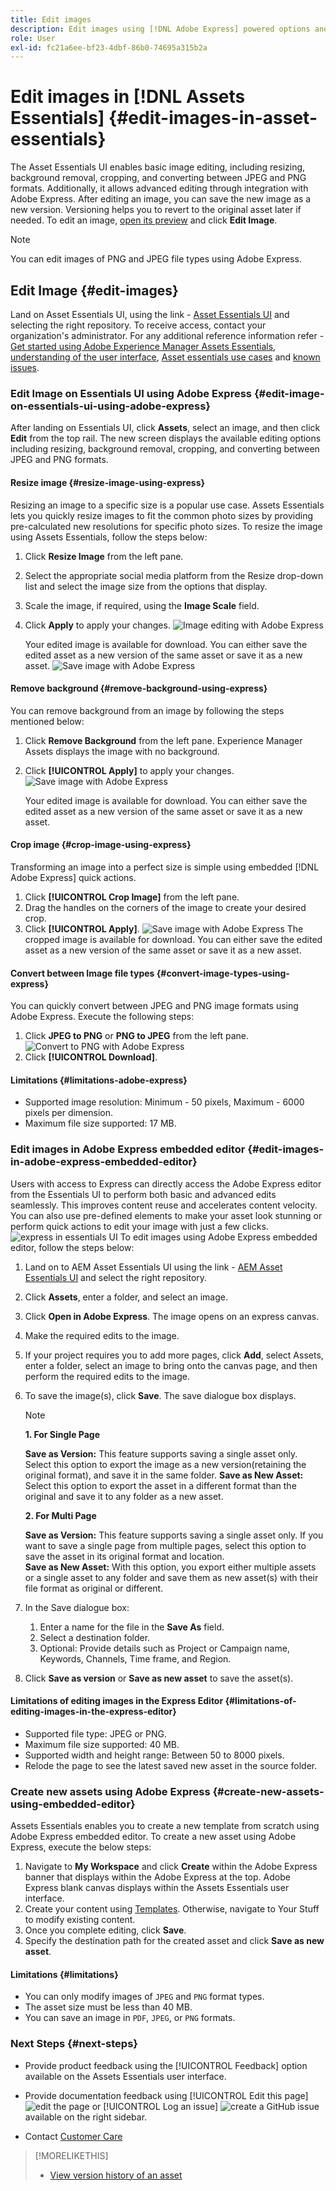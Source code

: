 ```yaml
---
title: Edit images
description: Edit images using [!DNL Adobe Express] powered options and save updated images as versions.
role: User
exl-id: fc21a6ee-bf23-4dbf-86b0-74695a315b2a
---
```

# Edit images in [!DNL Assets Essentials] {#edit-images-in-asset-essentials}

The Asset Essentials UI enables basic image editing, including resizing, background removal, cropping, and converting between JPEG and PNG formats. Additionally, it allows advanced editing through integration with Adobe Express. After editing an image, you can save the new image as a new version. Versioning helps you to revert to the original asset later if needed. To edit an image, [open its preview](https://experienceleague.adobe.com/en/docs/experience-manager-assets-essentials/help/navigate-view#preview-assets) and click **Edit Image**. 

>[!NOTE]
>
>You can edit images of PNG and JPEG file types using Adobe Express.

<!--The editing actions that are available are Spot healing, Crop and straighten, Resize image, and Adjust image.-->

## Edit Image {#edit-images}

Land on Asset Essentials UI, using the link - [Asset Essentials UI](https://experience.adobe.com/#/assets) and selecting the right repository. To receive access, contact your organization's administrator.
For any additional reference information refer - [Get started using Adobe Experience Manager Assets Essentials](https://experienceleague.adobe.com/en/docs/experience-manager-assets-essentials/help/get-started), [understanding of the user interface](https://experienceleague.adobe.com/en/docs/experience-manager-assets-essentials/help/navigate-view), [Asset essentials use cases](https://experienceleague.adobe.com/en/docs/experience-manager-assets-essentials/help/get-started#use-cases) and [known issues](https://experienceleague.adobe.com/en/docs/experience-manager-assets-essentials/help/release-notes).
<!--
>[!CONTEXTUALHELP]
>id="assets_express_integration"
>title="Adobe Express Integration"
>abstract="Easy and intuitive image-editing tools powered by Adobe Express available directly within AEM Assets to increase content reuse and accelerate content velocity."-->

### Edit Image on Essentials UI using Adobe Express {#edit-image-on-essentials-ui-using-adobe-express}

After landing on Essentials UI, click **Assets**, select an image, and then click **Edit** from the top rail. The new screen displays the available editing options including resizing, background removal, cropping, and converting between JPEG and PNG formats. 

#### Resize image {#resize-image-using-express}

Resizing an image to a specific size is a popular use case. Assets Essentials lets you quickly resize images to fit the common photo sizes by providing pre-calculated new resolutions for specific photo sizes. To resize the image using Assets Essentials, follow the steps below: 

1. Click **Resize Image** from the left pane. 
2. Select the appropriate social media platform from the Resize drop-down list and select the image size from the options that display. 
3. Scale the image, if required, using the **Image Scale** field. 
4. Click **Apply** to apply your changes. 
   ![Image editing with Adobe Express](/help/using/assets/adobe-express-resize-image.png)

   Your edited image is available for download. You can either save the edited asset as a new version of the same asset or save it as a new asset.
   ![Save image with Adobe Express](/help/using/assets/adobe-express-resize-save.png)

#### Remove background {#remove-background-using-express}

You can remove background from an image by following the steps mentioned below: 

1. Click **Remove Background** from the left pane. Experience Manager Assets displays the image with no background. 
2. Click **[!UICONTROL Apply]** to apply your changes.
![Save image with Adobe Express](/help/using/assets/adobe-express-remove-background.png)

   Your edited image is available for download. You can either save the edited asset as a new version of the same asset or save it as a new asset.

#### Crop image {#crop-image-using-express}

Transforming an image into a perfect size is simple using embedded [!DNL Adobe Express] quick actions.

1. Click **[!UICONTROL Crop Image]** from the left pane.
2. Drag the handles on the corners of the image to create your desired crop.
3. Click **[!UICONTROL Apply]**.
   ![Save image with Adobe Express](/help/using/assets/adobe-express-crop-image.png)
   The cropped image is available for download. You can either save the edited asset as a new version of the same asset or save it as a new asset.

#### Convert between Image file types {#convert-image-types-using-express}

You can quickly convert between JPEG and PNG image formats using Adobe Express. Execute the following steps: 

1. Click **JPEG to PNG** or **PNG to JPEG** from the left pane.
   ![Convert to PNG with Adobe Express](/help/using/assets/adobe-express-convert-image.png)
2. Click **[!UICONTROL Download]**.

#### Limitations {#limitations-adobe-express}

* Supported image resolution: Minimum - 50 pixels, Maximum - 6000 pixels per dimension.
* Maximum file size supported: 17 MB.

### Edit images in Adobe Express embedded editor {#edit-images-in-adobe-express-embedded-editor}

Users with access to Express can directly access the Adobe Express editor from the Essentials UI to perform both basic and advanced edits seamlessly. This improves content reuse and accelerates content velocity. You can also use pre-defined elements to make your asset look stunning or perform quick actions to edit your image with just a few clicks. 
![express in essentials UI](/help/using/assets/express-in-essentials-ui.jpg)
To edit images using Adobe Express embedded editor, follow the steps below: 

1. Land on to AEM Asset Essentials UI using the link - [AEM Asset Essentials UI](https://experience.adobe.com/#/assets) and select the right repository. 
1. Click **Assets**, enter a folder, and select an image. 
1. Click **Open in Adobe Express**. The image opens on an express canvas.
1. Make the required edits to the image. 
1. If your project requires you to add more pages, click **Add**, select Assets, enter a folder, select an image to bring onto the canvas page, and then perform the required edits to the image. 
1. To save the image(s), click **Save**. The save dialogue box displays. 

   >[!NOTE]
   >
   > **1. For Single Page**  
   >
   > **Save as Version:** This feature supports saving a single asset only. Select this option to export the image as a new version(retaining the original format), and save it in the same folder. 
   > **Save as New Asset:** Select this option to export the asset in a different format than the original and save it to any folder as a new asset.
   >  
   > **2. For Multi Page**  
   >
   > **Save as Version:** This feature supports saving a single asset only. If you want to save a single page from multiple pages, select this option to save the asset in its original format and location.  
   > **Save as New Asset:** With this option, you export either multiple assets or a single asset to any folder and save them as new asset(s) with their file format as original or different. 

1. In the Save dialogue box:  
   1. Enter a name for the file in the **Save As** field. 
   1. Select a destination folder. 
   1. Optional: Provide details such as Project or Campaign name, Keywords, Channels, Time frame, and Region. 
1. Click **Save as version** or **Save as new asset** to save the asset(s).  

#### Limitations of editing images in the Express Editor {#limitations-of-editing-images-in-the-express-editor}

 * Supported file type: JPEG or PNG. 
 * Maximum file size supported: 40 MB. 
 * Supported width and height range: Between 50 to 8000 pixels.
 * Relode the page to see the latest saved new asset in the source folder. 

### Create new assets using Adobe Express {#create-new-assets-using-embedded-editor}

Assets Essentials enables you to create a new template from scratch using Adobe Express embedded editor. To create a new asset using Adobe Express, execute the below steps: 

1. Navigate to **My Workspace** and click **Create** within the Adobe Express banner that displays within the Adobe Express at the top. Adobe Express blank canvas displays within the Assets Essentials user interface. 
1. Create your content using [Templates](https://helpx.adobe.com/in/express/using/work-with-templates.html). Otherwise, navigate to Your Stuff to modify existing content. 
1. Once you complete editing, click **Save**. 
1. Specify the destination path for the created asset and click **Save as new asset**.

#### Limitations {#limitations}

* You can only modify images of `JPEG` and `PNG` format types.
* The asset size must be less than 40 MB.
* You can save an image in `PDF`, `JPEG`, or `PNG` formats.

<!--
## Edit images using [!DNL Adobe Photoshop Express] {#edit-using-photoshop-express}

<!--
After editing an image, you can save the new image as a new version. Versioning helps you to revert to the original asset later, if needed. To edit an image, [open its preview](/help/using/navigate-view.md#preview-assets) and click **[!UICONTROL Edit Image]** ![edit icon](assets/do-not-localize/edit-icon.png) from the rail on the right.

![Options to edit an image](assets/edit-image2.png)

*Figure: The options to edit images are powered by [!DNL Adobe Photoshop Express].*
-->
<!--
### Spot heal images {#spot-heal-images-using-photoshop-express}

If there are minor spots or small objects on an image, you can edit and remove the spots using the spot healing feature provided by Adobe Photoshop.

The brush samples the retouched area and makes the repaired pixels blend seamlessly into the rest of the image. Use a brush size that is only slightly larger than the spot you want to fix.

![Spot healing edit option](assets/edit-spot-healing.png)

<!-- 
TBD: See if we should give backlinks to PS docs for these concepts.
For more information about how Spot Healing works in Photoshop, see [retouching and repairing photos](https://helpx.adobe.com/photoshop/using/retouching-repairing-images.html). 
-->
<!--
### Crop and straighten images {#crop-straighten-images-using-photoshop-express}

Using the crop and straighten option that you can do basic cropping, rotate image, flip it horizontally or vertically, and crop it to dimensions suitable for popular social media websites.

To save your edits, click **[!UICONTROL Crop Image]**. After editing, you can save the new image as a version.

![Option to crop and straighten](assets/edit-crop-straighten.png)

Many default options let you crop your image to the best proportions that fit various social media profiles and posts.

### Resize image {#resize-image-using-photoshop-express}

You can view the common photo sizes in centimeters or inches to know the dimensions. By default, the resizing method retains the aspect ratio. To manually override the aspect ratio, click ![](assets/do-not-localize/lock-closed-icon.png).

Enter the dimensions and click **[!UICONTROL Resize Image]** to resize the image. Before you save the changes as a version, you can either undo all the changes done before saving by clicking [!UICONTROL Undo] or you can change the specific step in the editing process by clicking [!UICONTROL Revert].

![Options when resizing an image](assets/resize-image.png)

### Adjust image {#adjust-image-using-photoshop-express}

[!DNL Assets Essentials] lets you adjust the color, tone, contrast, and more, with just a few clicks. Click **[!UICONTROL Adjust image]** in the edit window. The following options are available in the right sidebar:

* **Popular**: [!UICONTROL High Contrast & Detail], [!UICONTROL Desaturated Contrast], [!UICONTROL Aged Photo], [!UICONTROL B&W Soft], and [!UICONTROL B&W Sepia Tone].
* **Color**: [!UICONTROL Natural], [!UICONTROL Bright], [!UICONTROL High Contrast], [!UICONTROL High Contrast & Detail], [!UICONTROL Vivid], and [!UICONTROL Matte].
* **Creative**: [!UICONTROL Desaturated Contrast], [!UICONTROL Cool Light], [!UICONTROL Turquoise & Red], [!UICONTROL Soft Mist], [!UICONTROL Vintage Instant], [!UICONTROL Warm Contrast], [!UICONTROL Flat & Green], [!UICONTROL Red Lift Matte], [!UICONTROL Warm Shadows], and [!UICONTROL Aged Photo].
* **B&W**: [!UICONTROL B&W Landscape], [!UICONTROL B&W High Contrast], [!UICONTROL B&W Punch], [!UICONTROL B&W Low Contrast], [!UICONTROL B&W Flat], [!UICONTROL B&W Soft], [!UICONTROL B&W Infrared], [!UICONTROL B&W Selenium Tone], [!UICONTROL B&W Sepia Tone], and [!UICONTROL B&W Split Tone].
* **Vignetting**: [!UICONTROL None], [!UICONTROL Light], [!UICONTROL Medium], and [!UICONTROL Heavy].

![Adjust image by editing](assets/adjust-image.png)

<!--
TBD: Insert a video of the available social media options.
-->

### Next Steps {#next-steps}

* Provide product feedback using the [!UICONTROL Feedback] option available on the Assets Essentials user interface.

* Provide documentation feedback using [!UICONTROL Edit this page] ![edit the page](assets/do-not-localize/edit-page.png) or [!UICONTROL Log an issue] ![create a GitHub issue](assets/do-not-localize/github-issue.png) available on the right sidebar.

* Contact [Customer Care](https://experienceleague.adobe.com/?support-solution=General#support)

>[!MORELIKETHIS]
>
>* [View version history of an asset](/help/using/navigate-view.md)
